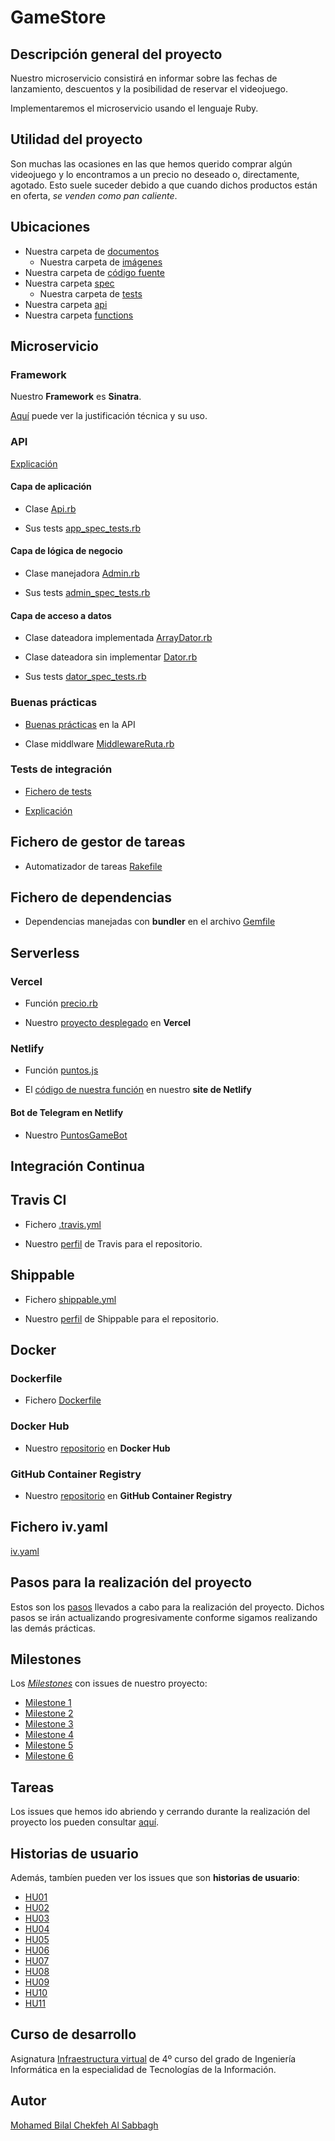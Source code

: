 # GameStore

## Descripción general del proyecto

Nuestro microservicio consistirá en informar sobre las fechas de lanzamiento, descuentos y la posibilidad de reservar el videojuego.

Implementaremos el microservicio usando el lenguaje Ruby.


## Utilidad del proyecto

Son muchas las ocasiones en las que hemos querido comprar algún videojuego y lo encontramos a un precio no deseado o, directamente, agotado. Esto suele suceder debido a que cuando dichos productos están en oferta, *se venden como pan caliente*.


## Ubicaciones

+ Nuestra carpeta de [documentos](https://github.com/biilal1999/GameStore/tree/master/docs)
    + Nuestra carpeta de [imágenes](https://github.com/biilal1999/GameStore/tree/master/docs/img)
+ Nuestra carpeta de [código fuente](https://github.com/biilal1999/GameStore/tree/master/src)
+ Nuestra carpeta [spec](https://github.com/biilal1999/GameStore/tree/master/spec)
    + Nuestra carpeta de [tests](https://github.com/biilal1999/GameStore/tree/master/spec/tests)
+ Nuestra carpeta [api](https://github.com/biilal1999/GameStore/tree/master/api)
+ Nuestra carpeta [functions](https://github.com/biilal1999/GameStore/tree/master/functions)





## Microservicio


### Framework

Nuestro **Framework** es **Sinatra**.


[Aquí](https://github.com/biilal1999/GameStore/blob/master/docs/JustificacionSinatra.md) puede ver la justificación técnica y su uso.




### API


[Explicación](https://github.com/biilal1999/GameStore/blob/master/docs/DocumentacionAPI.md)



#### Capa de aplicación


+ Clase [Api.rb](https://github.com/biilal1999/GameStore/blob/master/src/Api.rb) 


+ Sus tests [app_spec_tests.rb](https://github.com/biilal1999/GameStore/blob/master/spec/tests/app_spec_tests.rb)



#### Capa de lógica de negocio


+ Clase manejadora [Admin.rb](https://github.com/biilal1999/GameStore/blob/master/src/Admin.rb)


+ Sus tests [admin_spec_tests.rb](https://github.com/biilal1999/GameStore/blob/master/spec/tests/admin_spec_tests.rb)



#### Capa de acceso a datos


+ Clase dateadora implementada [ArrayDator.rb](https://github.com/biilal1999/GameStore/blob/master/src/ArrayDator.rb)


+ Clase dateadora sin implementar [Dator.rb](https://github.com/biilal1999/GameStore/blob/master/src/Dator.rb)


+ Sus tests [dator_spec_tests.rb](https://github.com/biilal1999/GameStore/blob/master/spec/tests/dator_spec_tests.rb)




### Buenas prácticas


+ [Buenas prácticas](https://github.com/biilal1999/GameStore/blob/master/docs/DocumentacionAPI.md#buenas-pr%C3%A1cticas) en la API

+ Clase middlware [MiddlewareRuta.rb](https://github.com/biilal1999/GameStore/blob/master/src/MiddlewareRuta.rb)


### Tests de integración


+ [Fichero de tests](https://github.com/biilal1999/GameStore/blob/master/spec/tests/app_spec_tests.rb)


+ [Explicación]()






## Fichero de gestor de tareas

+ Automatizador de tareas [Rakefile](https://github.com/biilal1999/GameStore/blob/master/Rakefile)


## Fichero de dependencias

+ Dependencias manejadas con **bundler** en el archivo [Gemfile](https://github.com/biilal1999/GameStore/blob/master/Gemfile)





## Serverless


### Vercel

+ Función [precio.rb](https://github.com/biilal1999/GameStore/blob/master/api/precio.rb)

+ Nuestro [proyecto desplegado](https://gamestore.vercel.app/) en **Vercel**


### Netlify

+ Función [puntos.js](https://github.com/biilal1999/GameStore/blob/master/functions/puntos.js)

+ El [código de nuestra función](https://gamestorebot.netlify.app/functions/puntos.js) en nuestro **site de Netlify**


#### Bot de Telegram en Netlify

+ Nuestro [PuntosGameBot](https://t.me/PuntosGameBot)



## Integración Continua


## Travis CI

+ Fichero [.travis.yml](https://github.com/biilal1999/GameStore/blob/master/.travis.yml)

+ Nuestro [perfil](https://travis-ci.com/github/biilal1999/GameStore) de Travis para el repositorio.


## Shippable

+ Fichero [shippable.yml](https://github.com/biilal1999/GameStore/blob/master/shippable.yml)

+ Nuestro [perfil](https://app.shippable.com/github/biilal1999/GameStore/dashboard) de Shippable para el repositorio.



## Docker


### Dockerfile

+ Fichero [Dockerfile](https://github.com/biilal1999/GameStore/blob/master/Dockerfile)


### Docker Hub

+ Nuestro [repositorio](https://hub.docker.com/r/biilal1999/gamestore) en **Docker Hub**

### GitHub Container Registry

+ Nuestro [repositorio](https://github.com/users/biilal1999/packages/container/package/gamestore) en **GitHub Container Registry**



## Fichero iv.yaml

[iv.yaml](https://github.com/biilal1999/GameStore/blob/master/iv.yaml)


## Pasos para la realización del proyecto

Estos son los [pasos](https://github.com/biilal1999/GameStore/blob/master/docs/PasosProyecto.md) llevados a cabo para la realización del proyecto. Dichos pasos se irán actualizando progresivamente conforme sigamos realizando las demás prácticas.


## Milestones

Los [*Milestones*](https://github.com/biilal1999/GameStore/milestones) con issues de nuestro proyecto:

- [Milestone 1](https://github.com/biilal1999/GameStore/milestone/1)
- [Milestone 2](https://github.com/biilal1999/GameStore/milestone/2)
- [Milestone 3](https://github.com/biilal1999/GameStore/milestone/3)
- [Milestone 4](https://github.com/biilal1999/GameStore/milestone/4)
- [Milestone 5](https://github.com/biilal1999/GameStore/milestone/5)
- [Milestone 6](https://github.com/biilal1999/GameStore/milestone/6)


## Tareas

Los issues que hemos ido abriendo y cerrando durante la realización del proyecto los pueden consultar [aquí](https://github.com/biilal1999/GameStore/issues).


## Historias de usuario

Además, tambíen pueden ver los issues que son **historias de usuario**:

- [HU01](https://github.com/biilal1999/GameStore/issues/12)
- [HU02](https://github.com/biilal1999/GameStore/issues/13)
- [HU03](https://github.com/biilal1999/GameStore/issues/14)
- [HU04](https://github.com/biilal1999/GameStore/issues/45)
- [HU05](https://github.com/biilal1999/GameStore/issues/64)
- [HU06](https://github.com/biilal1999/GameStore/issues/82)
- [HU07](https://github.com/biilal1999/GameStore/issues/89)
- [HU08](https://github.com/biilal1999/GameStore/issues/91)
- [HU09](https://github.com/biilal1999/GameStore/issues/94)
- [HU10](https://github.com/biilal1999/GameStore/issues/95)
- [HU11](https://github.com/biilal1999/GameStore/issues/96)


## Curso de desarrollo

Asignatura [Infraestructura virtual](https://github.com/JJ/IV-20-21) de 4º curso del grado de Ingeniería Informática en la especialidad de Tecnologías de la Información.


## Autor

[Mohamed Bilal Chekfeh Al Sabbagh](https://github.com/biilal1999)
